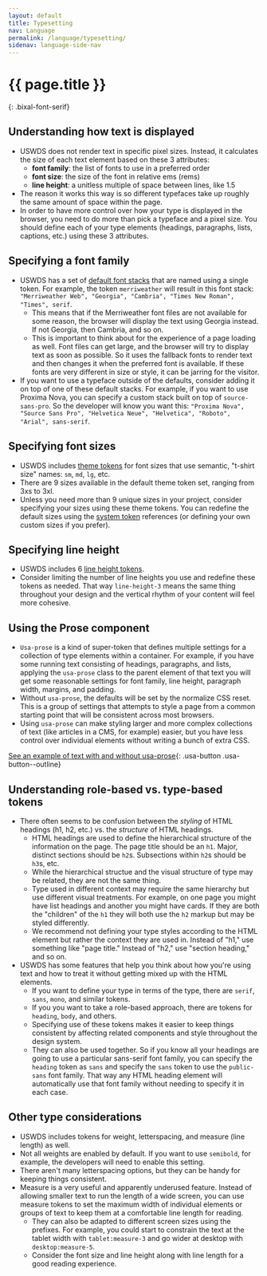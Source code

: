 ```yaml
---
layout: default
title: Typesetting
nav: Language
permalink: /language/typesetting/
sidenav: language-side-nav
---
```

# {{ page.title }}
{: .bixal-font-serif}

## Understanding how text is displayed

- USWDS does not render text in specific pixel sizes. Instead, it calculates the size of each text element based on these 3 attributes:
    - **font family**: the list of fonts to use in a preferred order
    - **font size**: the size of the font in relative ems (rems)
    - **line height**: a unitless multiple of space between lines, like 1.5
- The reason it works this way is so different typefaces take up roughly the same amount of space within the page.
- In order to have more control over how your type is displayed in the browser, you need to do more than pick a typeface and a pixel size. You should define each of your type elements (headings, paragraphs, lists, captions, etc.) using these 3 attributes.

## Specifying a font family

- USWDS has a set of [default font stacks](https://designsystem.digital.gov/design-tokens/typesetting/font-family/) that are named using a single token. For example, the token `merriweather` will result in this font stack: `"Merriweather Web", "Georgia", "Cambria", "Times New Roman", "Times", serif`.
    - This means that if the Merriweather font files are not available for some reason, the browser will display the text using Georgia instead. If not Georgia, then Cambria, and so on.
    - This is important to think about for the experience of a page loading as well. Font files can get large, and the browser will try to display text as soon as possible. So it uses the fallback fonts to render text and then changes it when the preferred font is available. If these fonts are very different in size or style, it can be jarring for the visitor.
- If you want to use a typeface outside of the defaults, consider adding it on top of one of these default stacks. For example, if you want to use Proxima Nova, you can specify a custom stack built on top of `source-sans-pro`. So the developer will know you want this: `"Proxima Nova", "Source Sans Pro", "Helvetica Neue", "Helvetica", "Roboto", "Arial", sans-serif`.

## Specifying font sizes

- USWDS includes [theme tokens](https://designsystem.digital.gov/design-tokens/typesetting/font-size/#theme-tokens) for font sizes that use semantic, "t-shirt size" names: `sm`, `md`, `lg`, etc.
- There are 9 sizes available in the default theme token set, ranging from 3xs to 3xl.
- Unless you need more than 9 unique sizes in your project, consider specifying your sizes using these theme tokens. You can redefine the default sizes using the [system token](https://designsystem.digital.gov/design-tokens/typesetting/font-size/#system-tokens) references (or defining your own custom sizes if you prefer).

## Specifying line height

- USWDS includes 6 [line height tokens](https://designsystem.digital.gov/design-tokens/typesetting/line-height/).
- Consider limiting the number of line heights you use and redefine these tokens as needed. That way `line-height-3` means the same thing throughout your design and the vertical rhythm of your content will feel more cohesive.

## Using the Prose component

- `Usa-prose` is a kind of super-token that defines multiple settings for a collection of type elements within a container. For example, if you have some running text consisting of headings, paragraphs, and lists, applying the `usa-prose` class to the parent element of that text you will get some reasonable settings for font family, line height, paragraph width, margins, and padding.
- Without `usa-prose`, the defaults will be set by the normalize CSS reset. This is a group of settings that attempts to style a page from a common starting point that will be consistent across most browsers.
- Using `usa-prose` can make styling larger and more complex collections of text (like articles in a CMS, for example) easier, but you have less control over individual elements without writing a bunch of extra CSS.

[See an example of text with and without usa-prose](https://codepen.io/pglevy/pen/oNwPrJZ?editors=1000){: .usa-button .usa-button--outline}

## Understanding role-based vs. type-based tokens

- There often seems to be confusion between the *styling* of HTML headings (h1, h2, etc.) vs. the *structure* of HTML headings.
    - HTML headings are used to define the hierarchical structure of the information on the page. The page title should be an `h1`. Major, distinct sections should be `h2`s. Subsections within `h2`s should be `h3`s, etc.
    - While the hierarchical structue and the visual structure of type may be related, they are not the same thing.
    - Type used in different context may require the same hierarchy but use different visual treatments. For example, on one page you might have list headings and another you might have cards. If they are both the "children" of the `h1` they will both use the `h2` markup but may be styled differently.
    - We recommend not defining your type styles according to the HTML element but rather the context they are used in. Instead of "h1," use something like "page title." Instead of "h2," use "section heading," and so on.
- USWDS has some features that help you think about how you're using text and how to treat it without getting mixed up with the HTML elements.
    - If you want to define your type in terms of the type, there are `serif`, `sans`, `mono`, and similar tokens.
    - If you you want to take a role-based approach, there are tokens for `heading`, `body`, and others.
    - Specifying use of these tokens makes it easier to keep things consistent by affecting related components and style throughout the design system.
    - They can also be used together. So if you know all your headings are going to use a particular sans-serif font family, you can specify the `heading` token as `sans` and specify the `sans` token to use the `public-sans` font family. That way any HTML heading element will automatically use that font family without needing to specify it in each case.

## Other type considerations

- USWDS includes tokens for weight, letterspacing, and measure (line length) as well.
- Not all weights are enabled by default. If you want to use `semibold`, for example, the developers will need to enable this setting.
- There aren't many letterspacing options, but they can be handy for keeping things consistent.
- Measure is a very useful and apparently underused feature. Instead of allowing smaller text to run the length of a wide screen, you can use measure tokens to set the maximum width of individual elements or groups of text to keep them at a comfortable line length for reading.
    - They can also be adapted to different screen sizes using the prefixes. For example, you could start to constrain the text at the tablet width with `tablet:measure-3` and go wider at desktop with `desktop:measure-5`.
    - Consider the font size and line height along with line length for a good reading experience.